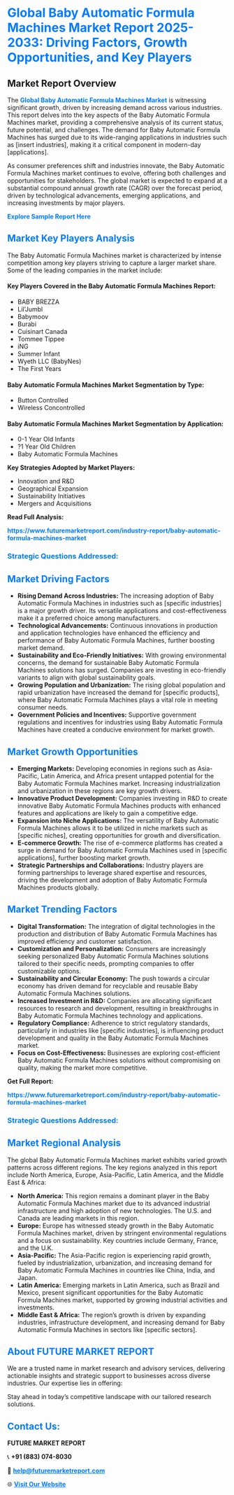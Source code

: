 <h1 style="color: #007BFF;">Global Baby Automatic Formula Machines Market Report 2025-2033: Driving Factors, Growth Opportunities, and Key Players</h1>

<section id="overview">
<h2>Market Report Overview</h2>
<p>The <a href="https://www.futuremarketreport.com/industry-report/baby-automatic-formula-machines-market" style="color: #007BFF; text-decoration: none;"><strong>Global Baby Automatic Formula Machines Market</strong></a> is witnessing significant growth, driven by increasing demand across various industries. This report delves into the key aspects of the Baby Automatic Formula Machines market, providing a comprehensive analysis of its current status, future potential, and challenges. The demand for Baby Automatic Formula Machines has surged due to its wide-ranging applications in industries such as [insert industries], making it a critical component in modern-day [applications].</p>
<p>As consumer preferences shift and industries innovate, the Baby Automatic Formula Machines market continues to evolve, offering both challenges and opportunities for stakeholders. The global market is expected to expand at a substantial compound annual growth rate (CAGR) over the forecast period, driven by technological advancements, emerging applications, and increasing investments by major players.</p>
</section>

<section id="overview">
<p><a href="https://www.futuremarketreport.com/request-sample/reportId=128557" style="color: #007BFF; text-decoration: none;"><strong>Explore Sample Report Here</strong></a></p>
</section>

<section id="key-players">
<h2 style="color: #007BFF;">Market Key Players Analysis</h2>
<p>The Baby Automatic Formula Machines market is characterized by intense competition among key players striving to capture a larger market share. Some of the leading companies in the market include:</p>
<h4>Key Players Covered in the Baby Automatic Formula Machines Report:</h4>
<ul><li>BABY BREZZA</li><li>Lil&#039;Jumbl</li><li>Babymoov</li><li>Burabi</li><li>Cuisinart Canada</li><li>Tommee Tippee</li><li>iNG</li><li>Summer Infant</li><li>Wyeth LLC (BabyNes)</li><li>The First Years</li></ul>
<h4>Baby Automatic Formula Machines Market Segmentation by Type:</h4>
<ul><li>Button Controlled</li><li>Wireless Concontrolled</li></ul>

<h4>Baby Automatic Formula Machines Market Segmentation by Application:</h4>
<ul><li>0-1 Year Old Infants</li><li>?1 Year Old Children</li><li>Baby Automatic Formula Machines</li></ul>
<p><strong>Key Strategies Adopted by Market Players:</strong></p>
<ul>
<li>Innovation and R&D</li>
<li>Geographical Expansion</li>
<li>Sustainability Initiatives</li>
<li>Mergers and Acquisitions</li>
</ul>
</section>

<section>
<p><strong>Read Full Analysis: </strong></p><a href="https://www.futuremarketreport.com/industry-report/baby-automatic-formula-machines-market" style="color: #007BFF; text-decoration: none;"><strong>https://www.futuremarketreport.com/industry-report/baby-automatic-formula-machines-market</strong></a>
<h3 style="color: #007BFF;">Strategic Questions Addressed:</h3>
</section>

<section id="driving-factors">
<h2 style="color: #007BFF;">Market Driving Factors</h2>
<ul>
<li><strong>Rising Demand Across Industries:</strong> The increasing adoption of Baby Automatic Formula Machines in industries such as [specific industries] is a major growth driver. Its versatile applications and cost-effectiveness make it a preferred choice among manufacturers.</li>
<li><strong>Technological Advancements:</strong> Continuous innovations in production and application technologies have enhanced the efficiency and performance of Baby Automatic Formula Machines, further boosting market demand.</li>
<li><strong>Sustainability and Eco-Friendly Initiatives:</strong> With growing environmental concerns, the demand for sustainable Baby Automatic Formula Machines solutions has surged. Companies are investing in eco-friendly variants to align with global sustainability goals.</li>
<li><strong>Growing Population and Urbanization:</strong> The rising global population and rapid urbanization have increased the demand for [specific products], where Baby Automatic Formula Machines plays a vital role in meeting consumer needs.</li>
<li><strong>Government Policies and Incentives:</strong> Supportive government regulations and incentives for industries using Baby Automatic Formula Machines have created a conducive environment for market growth.</li>
</ul>
</section>

<section id="growth-opportunities">
<h2 style="color: #007BFF;">Market Growth Opportunities</h2>
<ul>
<li><strong>Emerging Markets:</strong> Developing economies in regions such as Asia-Pacific, Latin America, and Africa present untapped potential for the Baby Automatic Formula Machines market. Increasing industrialization and urbanization in these regions are key growth drivers.</li>
<li><strong>Innovative Product Development:</strong> Companies investing in R&D to create innovative Baby Automatic Formula Machines products with enhanced features and applications are likely to gain a competitive edge.</li>
<li><strong>Expansion into Niche Applications:</strong> The versatility of Baby Automatic Formula Machines allows it to be utilized in niche markets such as [specific niches], creating opportunities for growth and diversification.</li>
<li><strong>E-commerce Growth:</strong> The rise of e-commerce platforms has created a surge in demand for Baby Automatic Formula Machines used in [specific applications], further boosting market growth.</li>
<li><strong>Strategic Partnerships and Collaborations:</strong> Industry players are forming partnerships to leverage shared expertise and resources, driving the development and adoption of Baby Automatic Formula Machines products globally.</li>
</ul>
</section>

<section id="trending-factors">
<h2 style="color: #007BFF;">Market Trending Factors</h2>
<ul>
<li><strong>Digital Transformation:</strong> The integration of digital technologies in the production and distribution of Baby Automatic Formula Machines has improved efficiency and customer satisfaction.</li>
<li><strong>Customization and Personalization:</strong> Consumers are increasingly seeking personalized Baby Automatic Formula Machines solutions tailored to their specific needs, prompting companies to offer customizable options.</li>
<li><strong>Sustainability and Circular Economy:</strong> The push towards a circular economy has driven demand for recyclable and reusable Baby Automatic Formula Machines solutions.</li>
<li><strong>Increased Investment in R&D:</strong> Companies are allocating significant resources to research and development, resulting in breakthroughs in Baby Automatic Formula Machines technology and applications.</li>
<li><strong>Regulatory Compliance:</strong> Adherence to strict regulatory standards, particularly in industries like [specific industries], is influencing product development and quality in the Baby Automatic Formula Machines market.</li>
<li><strong>Focus on Cost-Effectiveness:</strong> Businesses are exploring cost-efficient Baby Automatic Formula Machines solutions without compromising on quality, making the market more competitive.</li>
</ul>
</section>

<section>
<p><strong>Get Full Report: </strong></p><a href="https://www.futuremarketreport.com/industry-report/baby-automatic-formula-machines-market" style="color: #007BFF; text-decoration: none;"><strong>https://www.futuremarketreport.com/industry-report/baby-automatic-formula-machines-market</strong></a>
<h3 style="color: #007BFF;">Strategic Questions Addressed:</h3>
</section>


<section id="regional-analysis">
<h2 style="color: #007BFF;">Market Regional Analysis</h2>
<p>The global Baby Automatic Formula Machines market exhibits varied growth patterns across different regions. The key regions analyzed in this report include North America, Europe, Asia-Pacific, Latin America, and the Middle East & Africa:</p>
<ul>
<li><strong>North America:</strong> This region remains a dominant player in the Baby Automatic Formula Machines market due to its advanced industrial infrastructure and high adoption of new technologies. The U.S. and Canada are leading markets in this region.</li>
<li><strong>Europe:</strong> Europe has witnessed steady growth in the Baby Automatic Formula Machines market, driven by stringent environmental regulations and a focus on sustainability. Key countries include Germany, France, and the U.K.</li>
<li><strong>Asia-Pacific:</strong> The Asia-Pacific region is experiencing rapid growth, fueled by industrialization, urbanization, and increasing demand for Baby Automatic Formula Machines in countries like China, India, and Japan.</li>
<li><strong>Latin America:</strong> Emerging markets in Latin America, such as Brazil and Mexico, present significant opportunities for the Baby Automatic Formula Machines market, supported by growing industrial activities and investments.</li>
<li><strong>Middle East & Africa:</strong> The region’s growth is driven by expanding industries, infrastructure development, and increasing demand for Baby Automatic Formula Machines in sectors like [specific sectors].</li>
</ul>
</section>

<footer>
<h2 style="color: #007BFF;">About FUTURE MARKET REPORT</h2>
<p>We are a trusted name in market research and advisory services, delivering actionable insights and strategic support to businesses across diverse industries. Our expertise lies in offering:</p>

<p>Stay ahead in today’s competitive landscape with our tailored research solutions.</p>

<h2 style="color: #007BFF;">Contact Us:</h2>
<p><strong>FUTURE MARKET REPORT</strong></p>
<p>📞 <strong>+91 (883) 074-8030</strong></p>
<p>📧 <strong><a href="mailto:help@futuremarketreport.com" style="color: #007BFF;">help@futuremarketreport.com</a></strong></p>
<p>🌐 <strong><a href="https://www.futuremarketreport.com/" style="color: #007BFF;">Visit Our Website</a></strong></p>
</footer>